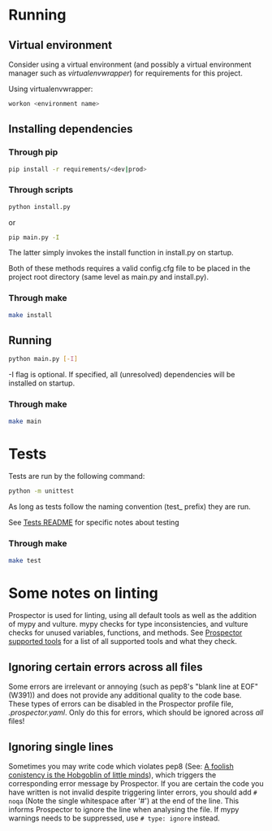 # Running

## Virtual environment
Consider using a virtual environment (and possibly a virtual environment manager such as *virtualenvwrapper*) for requirements for this project.

Using virtualenvwrapper:
```bash
workon <environment name>
``` 

## Installing dependencies
### Through pip
```bash
pip install -r requirements/<dev|prod>
``` 

### Through scripts
```bash
python install.py
``` 
or
```bash
pip main.py -I
``` 
The latter simply invokes the install function in install.py on startup.

Both of these methods requires a valid config.cfg file to be placed in the project root directory (same level as main.py and install.py).

### Through make
```bash
make install
``` 

## Running
```bash
python main.py [-I]
``` 

-I flag is optional. If specified, all (unresolved) dependencies will be installed on startup.

### Through make
```bash
make main
``` 

# Tests
Tests are run by the following command:
```bash
python -m unittest
``` 

As long as tests follow the naming convention (test_ prefix) they are run.

See [Tests README](source/tests/README.md) for specific notes about testing

### Through make
```bash
make test
``` 


# Some notes on linting
Prospector is used for linting, using all default tools as well as the addition of mypy and vulture. mypy checks for type inconsistencies, and vulture checks for unused variables, functions, and methods.
See [Prospector supported tools](https://prospector.readthedocs.io//en/master/supported_tools.html) for a list of all supported tools and what they check.

## Ignoring certain errors across all files
Some errors are irrelevant or annoying (such as pep8's "blank line at EOF" (W391)) and does not provide any additional quality to the code base. These types of errors can be disabled in the Prospector profile file, _.prospector.yaml_. Only do this for errors, which should be ignored across *all* files!

## Ignoring single lines
Sometimes you may write code which violates pep8 (See: [A foolish conistency is the Hobgoblin of little minds](https://www.python.org/dev/peps/pep-0008/#a-foolish-consistency-is-the-hobgoblin-of-little-minds)), which triggers the corresponding error message by Prospector. If you are certain the code you have written is not invalid despite triggering linter errors, you should add ```# noqa``` (Note the single whitespace after '#') at the end of the line. This informs Prospector to ignore the line when analysing the file.
If mypy warnings needs to be suppressed, use ```# type: ignore``` instead.